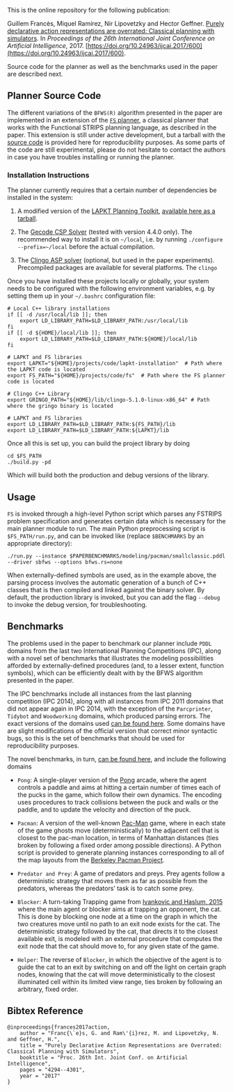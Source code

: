 

This is the online repository for the following publication:

Guillem Francès, Miquel Ramı́rez, Nir Lipovetzky and Hector Geffner. [Purely declarative action representations are overrated: Classical planning with simulators](2017-ijcai-planning-with-simulators.pdf). In _Proceedings of the 26th International Joint Conference on Artificial Intelligence_, 2017. [https://doi.org/10.24963/ijcai.2017/600](https://doi.org/10.24963/ijcai.2017/600).

Source code for the planner as well as the benchmarks used in the paper are described next.


## Planner Source Code

The different variations of the `BFWS(R)` algorithm presented in the paper are implemented in an extension of the [`FS` planner](https://github.com/aig-upf/fs), a classical planner that works with the Functional STRIPS planning language, as described in the paper.
This extension is still under active development, but a tarball with the [source code](code/fs-planner-2017-ijcai.tgz) is provided here for reproducibility purposes. As some parts of the code are still experimental, please do not hesitate to contact the authors in case you have
troubles installing or running the planner.

### Installation Instructions

The planner currently requires that a certain number of dependencies be installed in the system:

1. A modified version of the [LAPKT Planning Toolkit](http://lapkt.org/), [available here as a tarball](code/lapkt-installation.tgz).

1. The [Gecode CSP Solver](http://www.gecode.org/) (tested with version 4.4.0 only). The recommended way to install it is on `~/local`, i.e. by running `./configure --prefix=~/local` before the actual compilation.

1. The [Clingo ASP solver](https://github.com/potassco/clingo) (optional, but used in the paper experiments). Precompiled packages are
available for several platforms. The `clingo`


Once you have installed these projects locally or globally, your system needs to be configured with the following environment variables,
e.g. by setting them up in your  `~/.bashrc` configuration file:


```shell
# Local C++ library installations
if [[ -d /usr/local/lib ]]; then
	export LD_LIBRARY_PATH=$LD_LIBRARY_PATH:/usr/local/lib
fi
if [[ -d ${HOME}/local/lib ]]; then
	export LD_LIBRARY_PATH=$LD_LIBRARY_PATH:${HOME}/local/lib
fi

# LAPKT and FS libraries
export LAPKT="${HOME}/projects/code/lapkt-installation"  # Path where the LAPKT code is located
export FS_PATH="${HOME}/projects/code/fs"  # Path where the FS planner code is located

# Clingo C++ Library
export GRINGO_PATH="${HOME}/lib/clingo-5.1.0-linux-x86_64" # Path where the gringo binary is located

# LAPKT and FS libraries
export LD_LIBRARY_PATH=$LD_LIBRARY_PATH:${FS_PATH}/lib
export LD_LIBRARY_PATH=$LD_LIBRARY_PATH:${LAPKT}/lib

```

Once all this is set up, you can build the project library by doing

```shell
cd $FS_PATH
./build.py -pd
```

Which will build both the production and debug versions of the library.


## <a name="usage"></a>Usage

`FS` is invoked through a high-level Python script which parses any FSTRIPS problem specification and generates certain data which is necessary for the main planner module to run. The main Python preprocessing script is `$FS_PATH/run.py`, and can be invoked like
(replace `$BENCHMARKS` by an appropriate directory):

```shell
./run.py --instance $PAPERBENCHMARKS/modeling/pacman/smallclassic.pddl --driver sbfws --options bfws.rs=none
```

When externally-defined symbols are used, as in the example above, the parsing process involves the automatic generation of a bunch of C++ classes that is then compiled and linked against the binary solver.
By default, the production library is invoked, but you can add the flag `--debug` to invoke the debug version, for troubleshooting.


## Benchmarks

The problems used in the paper to benchmark our planner include `PDDL` domains from the last two International Planning Competitions (IPC),
along with a novel set of benchmarks that illustrates the modeling possibilities afforded by externally-defined procedures (and, to a lesser extent, function symbols), which can be efficiently dealt with by the BFWS algorithm presented in the paper.

The IPC benchmarks include all instances from the last planning competition (IPC 2014),
along with all instances from IPC 2011 domains that did not appear again in IPC 2014,
with the exception of the `Parcprinter`, `Tidybot` and `Woodworking` domains, which produced parsing errors.
The exact versions of the domains used [can be found here](benchmarks/ipc). Some domains have are slight modifications
of the official version that correct minor syntactic bugs, so this is the set of benchmarks that should be used 
for reproducibility purposes.

The novel benchmarks, in turn, [can be found here](benchmarks/ipc), and include the following domains

* `Pong`: A single-player version of the [Pong](https://en.wikipedia.org/wiki/Pong) arcade, where the agent controls a paddle and aims at hitting a certain number of times each of the pucks in the game, which follow their own dynamics. The encoding uses procedures to track collisions between the puck and walls or the paddle, and to update the velocity and direction of the puck.

* `Pacman`: A version of the well-known [Pac-Man](https://en.wikipedia.org/wiki/Pac-Man) game, where in each state of the game ghosts move (deterministically) to the adjacent cell that is closest to the pac-man location, in terms of Manhattan distances (ties broken by following a fixed order among possible directions). A Python script is provided to generate planning instances corresponding to all of the map layouts from the [Berkeley Pacman Project](http://ai.berkeley.edu/project_overview.html).

* `Predator and Prey`: A game of predators and preys. Prey agents follow a deterministic strategy that moves them as far as possible from the predators, whereas the predators’ task is to catch some prey.

* `Blocker`: A turn-taking Trapping game from [Ivankovic and Haslum, 2015](https://www.aaai.org/ocs/index.php/IJCAI/IJCAI15/paper/viewPaper/10971) where the main agent or blocker aims at trapping an opponent, the cat. This is done by blocking one node at a time on the graph in which the two creatures move until no path to an exit node exists for the cat. The deterministic strategy followed by the cat, that directs it to the closest available exit, is modeled with an external procedure that computes the exit node that the cat should move to, for any given state of the game.

* `Helper`: The reverse of `Blocker`, in which the objective of the agent is to guide the cat to an exit by switching on and off the light on certain graph nodes, knowing that the cat will move deterministically to the closest illuminated cell within its limited view range,
ties broken by following an arbitrary, fixed order.


## Bibtex Reference

	@inproceedings{frances2017action,
		author = "Franc{\`e}s, G. and Ram\'{i}rez, M. and Lipovetzky, N. and Geffner, H.",
		title = "Purely Declarative Action Representations are Overrated: Classical Planning with Simulators",
		booktitle = "Proc. 26th Int. Joint Conf. on Artificial Intelligence",
		pages = "4294--4301",
		year = "2017"
	}

